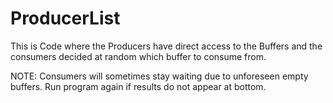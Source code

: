# ProducerList

This is Code where the Producers have direct access to the Buffers and the consumers decided at random which buffer to consume from.

NOTE: Consumers will sometimes stay waiting due to unforeseen empty buffers. Run program again if results do not appear at bottom.
